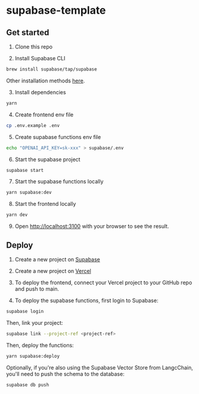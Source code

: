 # supabase-template

## Get started

1. Clone this repo

2. Install Supabase CLI

```bash
brew install supabase/tap/supabase
```

Other installation methods [here](https://supabase.com/docs/guides/cli).

3. Install dependencies

```bash
yarn
```

4. Create frontend env file

```bash
cp .env.example .env
```

5. Create supabase functions env file

```bash
echo "OPENAI_API_KEY=sk-xxx" > supabase/.env
```

6. Start the supabase project

```bash
supabase start
```

7. Start the supabase functions locally

```bash
yarn supabase:dev
```

8. Start the frontend locally

```bash
yarn dev
```

9. Open [http://localhost:3100](http://localhost:3100) with your browser to see the result.

## Deploy

1. Create a new project on [Supabase](https://supabase.io)

2. Create a new project on [Vercel](https://vercel.com)

3. To deploy the frontend, connect your Vercel project to your GitHub repo and push to main.

4. To deploy the supabase functions, first login to Supabase:

```bash
supabase login
```

Then, link your project:

```bash
supabase link --project-ref <project-ref>
```

Then, deploy the functions:

```bash
yarn supabase:deploy
```

Optionally, if you're also using the Supabase Vector Store from LangcChain, you'll need to push the schema to the database:

```bash
supabase db push
```
